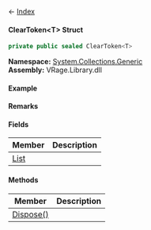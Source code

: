 ← [Index](Api-Index)

#### ClearToken&lt;T&gt; Struct

```csharp
private public sealed ClearToken<T>
```

**Namespace:** [System.Collections.Generic](System.Collections.Generic)  
**Assembly:** VRage.Library.dll

#### Example

#### Remarks

#### Fields

|Member|Description|
|---|---|
|[List](System.Collections.Generic.ClearToken`1.List)||

#### Methods

|Member|Description|
|---|---|
|[Dispose()](System.Collections.Generic.ClearToken`1.Dispose)||

